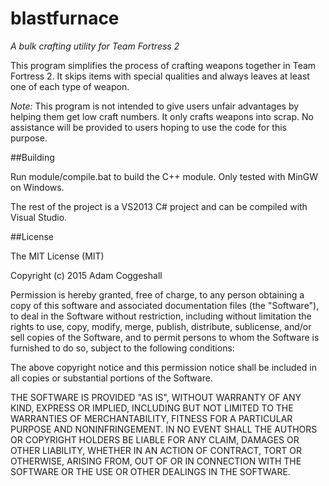 # blastfurnace
*A bulk crafting utility for Team Fortress 2*

This program simplifies the process of crafting weapons together in Team Fortress 2. It skips items with special qualities and
always leaves at least one of each type of weapon.

*Note:* This program is not intended to give users unfair advantages by helping them get low craft numbers. It only crafts
weapons into scrap. No assistance will be provided to users hoping to use the code for this purpose.

##Building

Run module/compile.bat to build the C++ module. Only tested with MinGW on Windows.

The rest of the project is a VS2013 C# project and can be compiled with Visual Studio.

##License

The MIT License (MIT)

Copyright (c) 2015 Adam Coggeshall

Permission is hereby granted, free of charge, to any person obtaining a copy of this software and associated documentation files (the "Software"), to deal in the Software without restriction, including without limitation the rights to use, copy, modify, merge, publish, distribute, sublicense, and/or sell copies of the Software, and to permit persons to whom the Software is furnished to do so, subject to the following conditions:

The above copyright notice and this permission notice shall be included in all copies or substantial portions of the Software.

THE SOFTWARE IS PROVIDED "AS IS", WITHOUT WARRANTY OF ANY KIND, EXPRESS OR IMPLIED, INCLUDING BUT NOT LIMITED TO THE WARRANTIES OF MERCHANTABILITY, FITNESS FOR A PARTICULAR PURPOSE AND NONINFRINGEMENT. IN NO EVENT SHALL THE AUTHORS OR COPYRIGHT HOLDERS BE LIABLE FOR ANY CLAIM, DAMAGES OR OTHER LIABILITY, WHETHER IN AN ACTION OF CONTRACT, TORT OR OTHERWISE, ARISING FROM, OUT OF OR IN CONNECTION WITH THE SOFTWARE OR THE USE OR OTHER DEALINGS IN THE SOFTWARE.
